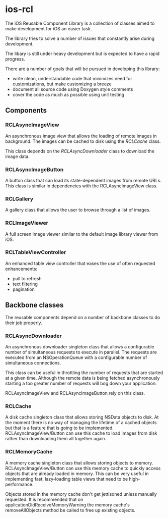 # ios-rcl

The iOS Reusable Component Library is a collection of classes aimed to make development for iOS an easier task. 

The library tries to solve a number of issues that constantly arise during development.

The libary is still under heavy development but is expected to have a rapid progress.

There are a number of goals that will be pursued in developing this library:

* write clean, understandable code that minimizes need for customizations, but make customizing a breeze 
* document all source code using Doxygen style comments
* cover the code as much as possible using unit testing

## Components
### RCLAsyncImageView

An asynchronous image view that allows the loading of remote images in background.
The images can be cached to disk using the *RCLCache* class.

This class depends on the *RCLAsyncDownloader* class to download the image data.

### RCLAsyncImageButton

A button class that can load its state-dependent images from remote URLs. This class is similar in dependencies with the RCLAsyncImageView class.

### RCLGallery

A gallery class that allows the user to browse through a list of images.

### RCLImageViewer

A full screen image viewer similar to the default image library viewer from iOS.

### RCLTableViewController

An enhanced table view controller that eases the use of often requested enhancements: 

* pull to refresh
* text filtering
* pagination

## Backbone classes

The reusable components depend on a number of backbone classes to do their job properly.

### RCLAsyncDownloader
An asynchronous downloader singleton class that allows a configurable number of 
simultaneous requests to execute in parallel. The requests are executed from an 
NSOperationQueue with a configurable number of simultaneous connections.

This class can be useful in throttling the number of requests that are started 
at a given time. Although the remote data is being fetched asynchronously starting a too 
greater number of requests will bog down your application.

RCLAsyncImageView and RCLAsyncImageButton rely on this class.

### RCLCache
A disk cache singleton class that allows storing NSData objects to disk. At the moment 
there is no way of managing the lifetime of a cached objects but that is a feature that
is going to be implemented. RCLAsyncImageView/Button can use this cache to load
images from disk rather than downloading them all together again.

### RCLMemoryCache
A memory cache singleton class that allows storing objects to memory. RCLAsyncImageView/Button
can use this memory cache to quickly access objects that are already loaded in memory. This
can be very useful in implementing fast, lazy-loading table views that need to be 
high-performance.

Objects stored in the memory cache don't get jettisoned unless manually requested. It is
recommended that on applicationDidReceiveMemoryWarning the memory cache's removeAllObjects 
method be called to free up existing objects.
